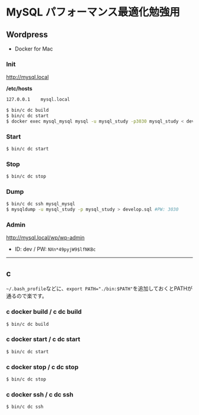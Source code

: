 # MySQL パフォーマンス最適化勉強用

## Wordpress

- Docker for Mac

### Init

http://mysql.local

**/etc/hosts**

```sh
127.0.0.1    mysql.local
```

```sh
$ bin/c dc build
$ bin/c dc start
$ docker exec mysql_mysql mysql -u mysql_study -p3030 mysql_study < develop.sql
```

### Start

```sh
$ bin/c dc start
```

### Stop

```sh
$ bin/c dc stop
```

### Dump

```sh
$ bin/c dc ssh mysql_mysql
$ mysqldump -u mysql_study -p mysql_study > develop.sql #PW: 3030
```

### Admin

http://mysql.local/wp/wp-admin

- ID: dev / PW: `NXn*49pyjW9$lfNKBc`

---

## c

`~/.bash_profile`などに、`export PATH="./bin:$PATH"`を追加しておくとPATHが通るので楽です。

### c docker build / c dc build

```sh
$ bin/c dc build
```

### c docker start / c dc start

```sh
$ bin/c dc start
```

### c docker stop / c dc stop

```sh
$ bin/c dc stop
```

### c docker ssh / c dc ssh

```sh
$ bin/c dc ssh
```